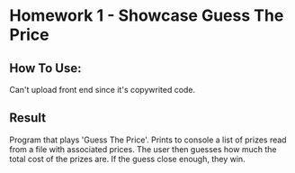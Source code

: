 # Homework 1 - Showcase Guess The Price

## How To Use:
Can't upload front end since it's copywrited code.

## Result
Program that plays 'Guess The Price'. Prints to console a list of prizes read from a file with associated prices.
The user then guesses how much the total cost of the prizes are. If the guess close enough, they win.
